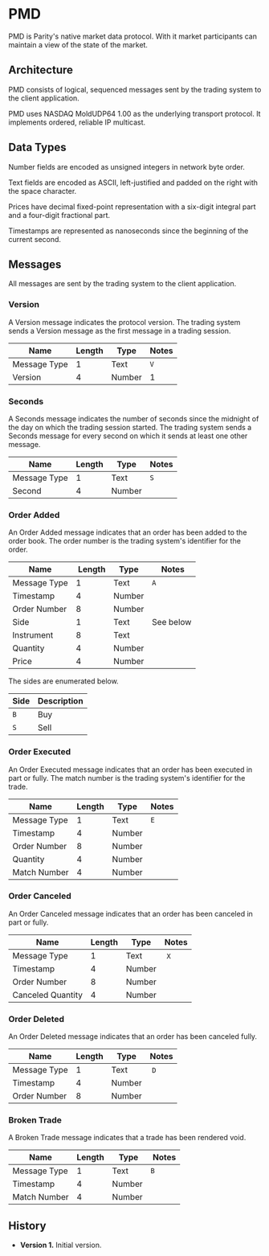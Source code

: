 PMD
===

PMD is Parity's native market data protocol. With it market participants can
maintain a view of the state of the market.


Architecture
------------

PMD consists of logical, sequenced messages sent by the trading system to the
client application.

PMD uses NASDAQ MoldUDP64 1.00 as the underlying transport protocol. It
implements ordered, reliable IP multicast.


Data Types
----------

Number fields are encoded as unsigned integers in network byte order.

Text fields are encoded as ASCII, left-justified and padded on the right with
the space character.

Prices have decimal fixed-point representation with a six-digit integral part
and a four-digit fractional part.

Timestamps are represented as nanoseconds since the beginning of the current
second.


Messages
--------

All messages are sent by the trading system to the client application.


### Version

A Version message indicates the protocol version. The trading system sends a
Version message as the first message in a trading session.

Name         | Length | Type   | Notes
-------------|--------|--------|------
Message Type |      1 | Text   | `V`
Version      |      4 | Number | 1


### Seconds

A Seconds message indicates the number of seconds since the midnight of the
day on which the trading session started. The trading system sends a Seconds
message for every second on which it sends at least one other message.

Name         | Length | Type   | Notes
-------------|--------|--------|------
Message Type |      1 | Text   | `S`
Second       |      4 | Number |


### Order Added

An Order Added message indicates that an order has been added to the order
book. The order number is the trading system's identifier for the order.

Name         | Length | Type   | Notes
-------------|--------|--------|----------
Message Type |      1 | Text   | `A`
Timestamp    |      4 | Number |
Order Number |      8 | Number |
Side         |      1 | Text   | See below
Instrument   |      8 | Text   |
Quantity     |      4 | Number |
Price        |      4 | Number |

The sides are enumerated below.

Side | Description
-----|------------
`B`  | Buy
`S`  | Sell


### Order Executed

An Order Executed message indicates that an order has been executed in part
or fully. The match number is the trading system's identifier for the trade.

Name         | Length | Type   | Notes
-------------|--------|--------|------
Message Type |      1 | Text   | `E`
Timestamp    |      4 | Number |
Order Number |      8 | Number |
Quantity     |      4 | Number |
Match Number |      4 | Number |


### Order Canceled

An Order Canceled message indicates that an order has been canceled in part
or fully.

Name              | Length | Type   | Notes
------------------|--------|--------|------
Message Type      |      1 | Text   | `X`
Timestamp         |      4 | Number |
Order Number      |      8 | Number |
Canceled Quantity |      4 | Number |


### Order Deleted

An Order Deleted message indicates that an order has been canceled fully.

Name         | Length | Type   | Notes
-------------|--------|--------|------
Message Type |      1 | Text   | `D`
Timestamp    |      4 | Number |
Order Number |      8 | Number |


### Broken Trade

A Broken Trade message indicates that a trade has been rendered void.

Name         | Length | Type   | Notes
-------------|--------|--------|------
Message Type |      1 | Text   | `B`
Timestamp    |      4 | Number |
Match Number |      4 | Number |


History
-------

- **Version 1.** Initial version.
